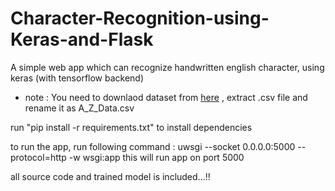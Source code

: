 # Character-Recognition-using-Keras-and-Flask
A simple web app which can recognize handwritten english character, using keras (with tensorflow backend)
 - note : You need to downlaod dataset from [here](https://www.kaggle.com/sachinpatel21/az-handwritten-alphabets-in-csv-format) , extract .csv file and rename it as A_Z_Data.csv
 
 run "pip install -r requirements.txt" to install dependencies

to run the app, run following command :  uwsgi --socket 0.0.0.0:5000 --protocol=http -w wsgi:app
this will run app on port 5000

all source code and trained model is included...!!
